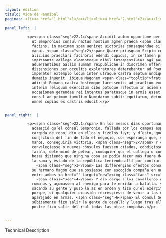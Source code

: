 ```yaml
---
layout: edition
titulo: Vida de Hanníbal
paginas: <li><a href="1.html">1</a></li><li><a href="2.html">2</a></li><li><a href="3.html">3</a></li><li><a href="4.html">4</a></li><li><a href="5.html">5</a></li><li><a href="6.html">6</a></li><li><a href="7.html">7</a></li><li><a href="8.html">8</a></li><li><a href="9.html">9</a></li><li><a href="10.html">10</a></li><li><a href="11.html">11</a></li><li><a href="12.html">12</a></li><li><a href="13.html">13</a></li><li><a href="14.html">14</a></li><li><a href="15.html">15</a></li><li><a href="16.html">16</a></li><li><a href="17.html">17</a></li><li><a href="18.html">18</a></li><li><a href="19.html">19</a></li><li><a href="20.html">20</a></li><li><a href="21.html">21</a></li><li><a href="22.html">22</a></li><li><a href="23.html">23</a></li><li><a href="24.html">24</a></li><li><a href="25.html">25</a></li><li><a href="26.html">26</a></li><li><a href="27.html">27</a></li><li><a href="28.html">28</a></li><li><a href="29.html">29</a></li><li><a href="30.html">30</a></li><li><a href="31.html">31</a></li><li><a href="32.html">32</a></li><li><a href="33.html">33</a></li><li><a href="34.html">34</a></li><li><a href="35.html">35</a></li><li><a href="36.html">36</a></li><li><a href="37.html">37</a></li><li><a href="38.html">38</a></li><li><a href="39.html">39</a></li><li><a href="40.html">40</a></li><li><a href="41.html">41</a></li><li><a href="42.html">42</a></li><li><a href="43.html">43</a></li><li><a href="44.html">44</a></li><li><a href="45.html">45</a></li><li><a href="46.html">46</a></li><li><a href="47.html">47</a></li><li><a href="48.html">48</a></li><li><a href="49.html">49</a></li><li><a href="50.html">50</a></li><li><a href="51.html">51</a></li><li><a href="52.html">52</a></li><li><a href="53.html">53</a></li><li><a href="54.html">54</a></li><li><a href="55.html">55</a></li><li><a href="56.html">56</a></li><li><a href="57.html">57</a></li><li><a href="58.html">58</a></li><li><a href="59.html">59</a></li><li><a href="60.html">60</a></li><li><a href="61.html">61</a></li><li><a href="62.html">62</a></li><li><a href="63.html">63</a></li><li><a href="64.html">64</a></li><li><a href="65.html">65</a></li><li><a href="66.html">66</a></li><li><a href="67.html">67</a></li><li><a href="68.html">68</a></li><li><a href="69.html">69</a></li><li><a href="70.html">70</a></li><li><a href="71.html">71</a></li><li><a href="72.html">72</a></li><li><a href="73.html">73</a></li><li><a href="74.html">74</a></li><li><a href="75.html">75</a></li><li><a href="76.html">76</a></li><li><a href="77.html">77</a></li><li><a href="78.html">78</a></li><li><a href="79.html">79</a></li><li><a href="80.html">80</a></li><li><a href="81.html">81</a></li><li><a href="82.html">82</a></li><li><a href="83.html">83</a></li><li><a href="84.html">84</a></li><li><a href="85.html">85</a></li><li><a href="86.html">86</a></li><li><a href="87.html">87</a></li><li><a href="88.html">88</a></li><li><a href="89.html">89</a></li><li><a href="90.html">90</a></li><li><a href="91.html">91</a></li><li><a href="92.html">92</a></li><li><a href="93.html">93</a></li><li><a href="94.html">94</a></li><li><a href="95.html">95</a></li><li><a href="96.html">96</a></li>

panel_left:  |

          <p><span class="seg">22.1</span> Accidit autem opportune per eos dies,
            ut Sempronius consul nactus hostium agmen praeda <span class="tooltip">graue<span class="tooltiptext">graui #U </span></span> palatumque per agros inuaderet <span class="tooltip">in fugamque<span class="tooltiptext">infugique #U </span></span> coniiceret; atque ex ea re prospere gesta de euentu totius rei coniecturam
            faciens, in maximam spem ueniret uictoriae consequendae si iusta acie consereretur
            manus. <span class="seg">2</span> Quare priusquam Scipio conualesceret et noui consules crearentur,
            alicuius praeclari facinoris edendi cupidus, in certamen prodire decreuit. Rem<span class="nota"><sup>21</sup><span class="texto_nota">En U G S r s no hay puntuación fuerte: «decreuit rem improbante».</span></span>
            improbante collega clamanteque nihil intempestiuius agi posse, quam omnibus prope
            aduersantibus Gallis summam reipublicae in discrimen offerre. <span class="seg">3</span> Horum
            dissensiones per occultos exploratores deferebantur ad Poenum. Quibus cognitis callidus
            imperator extemplo locum inter utraque castra septum undique et uestitum uepribus et
            dumetis inuenit, ibique Magonem <span class="tooltip">fratrem<span class="tooltiptext"><span class="om"><i>om. </i>fratrem</span> #G #s </span></span> cum <span class="tooltip">delecta<span class="tooltiptext">dilecta #G #s </span></span> manu consistere iussit. <span class="seg">4</span> Deinde equitibus Numidis negocium dedit, ut
            adirent Romana castra hostemque lacessentes ad praelium excirent. <span class="seg">5 </span>Ipse
            interim reliquum exercitum cibo potuque refectum in aciem deducit, ut in omnem
            occasionem gerendae rei intentus paratusque in armis esset. <span class="seg">6</span> Sempronius
            consul ad primum tumultum Numidarum subito equitatum, deinde sex milia peditum, postremo
            omnes copias ex castris educit.</p>
        

panel_right:  |

          <p><span class="seg">22.1</span> En los mesmos días oportunamente
            acaesçió qu’el cónsul Sempronio, fallada por los campos esparzida gente de los enemigos
            cargada de robo, dio en ellos y fízolos fuyr; y d’esto, que se fizo prósperamente, fizo
            conjectura del fin de todo el negoçio, con esperança que, si en batalla veniessen a las
            manos, conseguiría victoria. <span class="seg">2</span> Y con el tal intento, antes que Scipión
            convaleçiesse o nuevos cónsules fuessen criados, cobdiçioso de obrar alguna muy clara
            fazaña, determinó de pelear, comoquier que el collega o compañero lo tachava y dava
            bozes diziendo que ninguna cosa se podía fazer más fuera de tiempo que poner en peligro
            la suma y estado de la república teniendo allí por contrarios quasi todos los galos.
              <span class="seg">3</span> Las differençias d’estos cónsules por espías se <span class="tooltip">denunciavan<span class="tooltiptext">dennnciavan  </span></span> a <span class="persName">Hanníbal</span>, y, sabidas, luego el cauteloso capitán mandó a
            su hermano Magón que se posiesse con escogida compaña en un logar que él avía fallado
            entre ambos <a href="" target="new"><img class="facs" src="../public/images/1491/1491.jpg"/></a>[169v,a] los reales, vestido de todas partes de çarçales y de spinos.
              <span class="seg">4</span> Y dio cargo a los cavalleros númidas que arremetiessen al real de los
            romanos y açomassen al enemigo para le enridar a batalla. <span class="seg">5</span> En tanto, él fue
            sacando su gente y puso la az en orden y fizo qu’el exérçito comiesse y beviesse,
            porque, si qualquier occasión recresçiesse de venir a las manos, estoviesse presto y
            aparejado en armas. <span class="seg">6</span> El cónsul Sempronio, al primer rebato de los númidas,
            súbitamente fizo salir la gente de cavallo y luego tras ellos seys mill peones, y a la
            postre fizo salir del real todas las otras compañas.</p>
        

---
```


Technical Description 